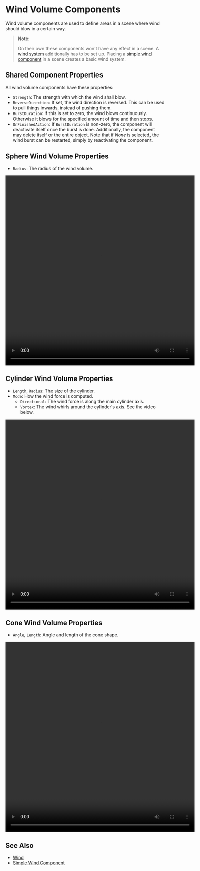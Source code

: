 # Wind Volume Components

Wind volume components are used to define areas in a scene where wind should blow in a certain way.

> **Note:**
>
> On their own these components won't have any effect in a scene. A [wind system](wind.md) additionally has to be set up. Placing a [simple wind component](simple-wind-component.md) in a scene creates a basic wind system.

## Shared Component Properties

All wind volume components have these properties:

* `Strength`: The strength with which the wind shall blow.
* `ReverseDirection`: If set, the wind direction is reversed. This can be used to pull things inwards, instead of pushing them.
* `BurstDuration`: If this is set to zero, the wind blows continuously. Otherwise it blows for the specified amount of time and then stops.
* `OnFinishedAction`: If `BurstDuration` is non-zero, the component will deactivate itself once the burst is done. Additionally, the component may delete itself or the entire object. Note that if *None* is selected, the wind burst can be restarted, simply by reactivating the component.

## Sphere Wind Volume Properties

* `Radius`: The radius of the wind volume.

<video src="../media/wind-sphere.webm" width="600" height="600" autoplay loop></video>

## Cylinder Wind Volume Properties

* `Length`, `Radius`: The size of the cylinder.
* `Mode`: How the wind force is computed.
  * `Directional`: The wind force is along the main cylinder axis.
  * `Vortex`: The wind whirls around the cylinder's axis. See the video below.

<video src="../media/wind-vortex.webm" width="600" height="600" autoplay loop></video>

## Cone Wind Volume Properties

* `Angle`, `Length`: Angle and length of the cone shape.

<video src="../media/wind-cone.webm" width="600" height="600" autoplay loop></video>

## See Also

* [Wind](wind.md)
* [Simple Wind Component](simple-wind-component.md)
